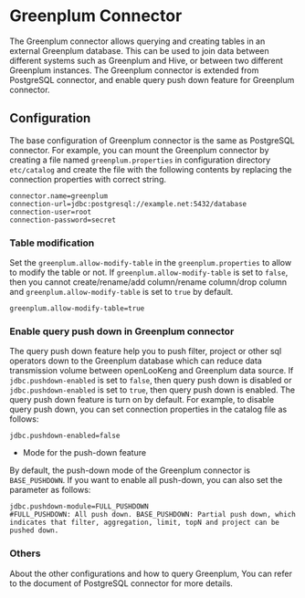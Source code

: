Greenplum Connector
====================

The Greenplum connector allows querying and creating tables in an external Greenplum database.
This can be used to join data between different systems such as Greenplum and Hive,
 or between two different Greenplum instances.
The Greenplum connector is extended from PostgreSQL connector, and enable query push down feature for Greenplum connector.

Configuration
-------------

The base configuration of Greenplum connector is the same as PostgreSQL connector.
For example, you can mount the Greenplum connector by creating a file named `greenplum.properties` in configuration directory `etc/catalog` and create the file with the following contents by replacing the connection properties with correct string.

``` properties
connector.name=greenplum
connection-url=jdbc:postgresql://example.net:5432/database
connection-user=root
connection-password=secret
```

### Table modification

Set the `greenplum.allow-modify-table` in the `greenplum.properties` to allow to modify the table or not.
If `greenplum.allow-modify-table` is set to `false`, then you cannot create/rename/add column/rename column/drop column and `greenplum.allow-modify-table` is set to `true` by default.

``` properties
greenplum.allow-modify-table=true
```

### Enable query push down in Greenplum connector

The query push down feature help you to push filter, project or other sql operators down to the Greenplum database which can reduce data transmission volume between openLooKeng and Greenplum data source.
If `jdbc.pushdown-enabled` is set to `false`, then query push down is disabled or `jdbc.pushdown-enabled` is set to `true`, then query push down is enabled. The query push down feature is turn on by default.
For example, to disable query push down, you can set connection properties in the catalog file as follows:

``` properties
jdbc.pushdown-enabled=false
```

- Mode for the push-down feature

By default, the push-down mode of the Greenplum connector is `BASE_PUSHDOWN`. If you want to enable all push-down, you can also set the parameter as follows:

``` properties
jdbc.pushdown-module=FULL_PUSHDOWN  
#FULL_PUSHDOWN: All push down. BASE_PUSHDOWN: Partial push down, which indicates that filter, aggregation, limit, topN and project can be pushed down.
```

### Others
About the other configurations and how to query Greenplum, You can refer to the document of PostgreSQL connector for more details.

